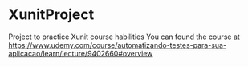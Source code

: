 # XunitProject
Project to practice Xunit course habilities
You can found the course at https://www.udemy.com/course/automatizando-testes-para-sua-aplicacao/learn/lecture/9402660#overview
